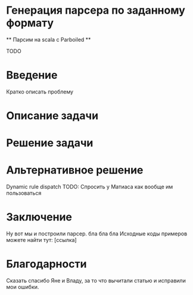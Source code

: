 Генерация парсера по заданному формату
======================================
** Парсим на scala с Parboiled **

TODO
# Введение
Кратко описать проблему

# Описание задачи

# Решение задачи

##

# Альтернативное решение
Dynamic rule dispatch
TODO: Спросить у Матиаса как вообще им пользоваться

# Заключение
Ну вот мы и построили парсер. бла бла бла
Исходные коды примеров можете найти тут: [ссылка]

# Благодарности
Сказать спасибо Яне и Владу, за то что вычитали статью и исправили мои ошибки.
